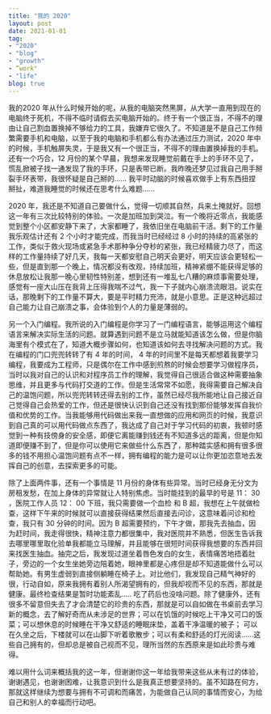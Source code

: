 ```yaml
---
title: "我的 2020"
layout: post
date: 2021-01-01
tag:
- "2020"
- "blog"
- "growth"
- ”work"
- "life"
blog: true
---
```


我的2020 年从什么时候开始的呢，从我的电脑突然黑屏，从大学一直用到现在的电脑终于死机，不得不临时请假去买电脑开始的。终于有一个很正当，不得不的理由让自己割血置换掉不够给力的工具，我嫌弃它很久了。不知道是不是自己工作频繁需要手机和电脑，以至于我的电脑和手机都么有办法通过压力测试，2020 年中的时候，手机触屏失灵，于是我又有一个很正当，不得不的理由置换掉我的手机。还有一个巧合，12 月份的某个早晨，我想来发现睡觉前戴在手上的手环不见了，慌乱掀被子找一通发现了我的手环，只是表带已断。我昨晚还梦见过我自己用手掰裂手环表带，我很怀疑是自己掰的...... 我平时动脑的时候喜欢做手上有东西扭捏掰扯，难道我睡觉的时候还在思考什么难题......

2020 年，我还是不知道自己要做什么，觉得一切顺其自然，兵来土掩就好。回想这一年有三次比较特别的体验。一次是加班加到哭泣。有一个晚将近零点，我能感觉到整个小区都安静下来了，大家都睡了，我依旧坐在电脑前干活。剩下的工作量我乐观估计还有 2 个小时才能完成，而我当时已经经过 8 小时的持续的高紧张的工作，类似于救火现场或紧急手术那种争分夺秒的紧张，我已经精疲力尽了，而这样的工作量持续了好几天，我每一天都安慰自己明天会更好，明天应该会更轻松一些，但是直到那一个晚上，情况都没有改观，持续加班，精神紧绷不能获得足够的休息放松让我那一晚心里韧性特别差，想到还有一堆乱七八糟的麻烦事需要处理，感觉有一座大山压在我背上压得我喘不过气，我一下子就内心崩溃流眼泪。说实在话，那晚剩下的工作量不算大，要是平时精力充沛，就是小意思。正是这种远超过自己能力让自己崩溃之事，会体验到个人的力量是薄弱的。

另一个入门编程。我所说的入门编程是你学习了一门编程语言，能够运用这个编程语言来解决实际生活的问题。就算遇到问题不是立马就能知道该怎么做，但是你脑海里有个模式在了，知道大概步骤如何，也知道该如何去寻找解决问题的方式。我在编程的门口兜兜转转了有 4 年的时间， 4 年的时间里不是每天都想着我要学习编程，我要成为工程师，只是偶尔在工作中感到煎熬的时候会想要学习做程序员，当时以我对自己的认识和对程序员工作的理解，我觉得自己很适合做这种需要抽象思维，并且更多与代码打交道的工作。但是生活常常不如愿，我得需要自己解决自己的温饱问题，所以兜兜转转还得去别的工作，虽然已经尽我所能地让自己接近自己觉得自己会热爱的工作，但还是很快认识到自己还没有找到那份能够发挥自我价值和优势的工作。当我能够用代码做出来我一直想做的应用和网页的时候，我意识到自己真的可以用代码做点东西了，我达成了自己对于学习代码的初衷，我顿时感觉到一种有技傍身的安全感，即便它离能赚到钱还有不知道多远的距离，但是你知道即便赚不到了，但是你可以使用它来做些什么东西了，那种踏实感和拥有很多很多的钱不用担心温饱问题有点不一样，拥有编程的能力是可以让你更加恣意地去发挥自己的创意，去探索更多的可能。

除了上面两件事，还有一个事情是 11 月份的身体有些异常。当时已经身无分文为房租发愁，在加上身体的异常就让人特别焦虑。当时能挂到的最早的号是 11： 30 ，医院工作人员 12： 00 下班，我只需要做一个血检 和 B 超，我想在上午就做检查，这样下午来的时候就可以直接获得结果然后直接去问诊，这意味着问诊和检查，我只有 30 分钟的时间。因为 B 超需要预约，下午才做，那我先去抽血，因为赶时间，我走得很快，精神注意力都很集中，我对医院并不熟悉，但医生告诉我去哪里哪里取化验单我都能立马理解，并且能够在很短时间获得我想要的东西并回来找医生抽血。抽完之后，我发现过道坐着唇色发白的女生，表情痛苦地捂着肚子，旁边的一个女生坐她旁边陪着她，眼神里都是心疼但是却不知道能做什么可以帮助她。有男生虚弱到直接侧躺睡在椅子上。对比他们，我发现自己精气神好的很，行动自如，原来我拥有着别人所渴望拥有的，但我却视而不见的东西，那就是健康。最终检查结果是暂时功能紊乱..... 吃了药后也没啥问题。除了健康外，还有很多不留意但失去了才会清楚它的珍贵的东西，那就是可以自如做在书桌前去学习新的概念，去了解好奇而从未涉足的世界；可以在饥饿的时候吃上干净又可口的饭菜；可以想休息的时候睡在干净又舒适的睡眠床垫，盖着干净温暖的被子； 可以在久坐之后，下楼就可以在山脚下听着歌散步；可以有柔和舒适的灯光阅读......这些自己拥有的，但却总是被自己视而不见，理所当然的东西原来是如此珍贵与难得。

难以用什么词来概括我的这一年，但谢谢你这一年给我带来这些从未有过的体验，谢谢遇见，也谢谢困难，让我意识到什么是我真正想要坚持的。虽不知路在何方，那就这样继续为想要与拥有不可调和而痛苦，为能做自己认同的事情而安心，为给自己和别人的幸福而行动吧。